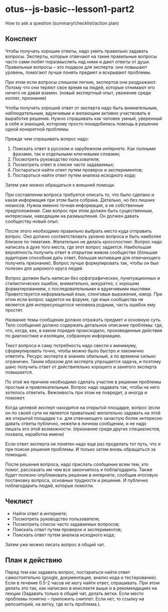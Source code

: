 # otus--js-basic--lesson1-part2
How to ask a question (summary/checklist/action plan)

## Конспект
Чтобы получать хорошие ответы, надо уметь правильно задавать вопросы. Эксперты, которые отвечают на такие правильные вопросы часто сами любят поразмыслить над ними и дают ответы от души. Правильные вопросы – это подарок для эксперта: они повышают уровень, помогают лучше понять предмет и вскрывают проблемы.

При этом если вопросы слишком легкие, экспертов они раздражают. Потому что они теряют свое время на людей, которые отнимают его ничего не давая взамен. (новый экспертный опыт, уважение среди коллег, признание)

Чтобы получить хороший ответ от эксперта надо быть внимательным, наблюдательным, вдумчивым и желающим активно участвовать в выработке решения. Нужно спрашивать как человек умный, уверенный в себе и знающий, которому просто понадобилась помощь в решении одной конкретной проблемы.

Прежде чем спрашивать вопрос надо:

1. Поискать ответ в русском и зарубежном интернете. Как полными фразами, так и отдельными ключевыми словами;
2. Посмотреть руководство пользователя;
3. Посмотреть ответ в списке часто задаваемых;
4. Постараться найти ответ путем проверок и экспериментов;
5. Постараться найти ответ путем анализа исходного кода;

Затем уже можно обращаться к внешней помощи. 

При составлении вопроса требуется описать то, что было сделано и какая информация при этом была собрана. Детально, но без лишних нюансов. Нужна именно точная информация, а не собственные предположения. Сам вопрос при этом должен быть существенным, интересным, наводящим на размышления. Он должен давать сообществу новый опыт. 

После этого необходимо правильно выбрать место куда отправить вопрос. Оно должно соответствовать уровню вопроса и быть наиболее близкое по тематике. Желательно не делать кросспостинг. Вопрос надо написать в духе того места, где этот вопрос задается. Наибольшая вероятность получить ответ в открытом живом сообществе (бóльшая аудитория способная дать ответ, бóльшая мотивация для отвечающего получить признание). Вопрос лучше формулировать так, чтобы он был полезен для широкого круга людей.

Вопрос должен быть написан без орфографических, пунктуационных и стилистических ошибок, внимательно, аккуратно, с хорошим форматированием, с последовательными и вдумчивыми мыслями. Приветствуется неформальный язык, сленговые выражения, юмор. При этом если вопрос задается на форуме, где язык сообщества не является для интересующегося человека родным, часть ошибок ему простят.

Название темы сообщения должно отражать предмет и основную суть. 
Тело сообщения должно содержать детальное описание проблемы: где, что, когда, как, в каком порядке происходило, произведенные действия по диагностике и изоляции, собранную информацию.

Текст вопроса и саму потребность надо свести к минимуму, сформулировать точно, чтобы можно было быстро и лаконично ответить. Ресурс эксперта в знаниях обильный, а по времени сильно ограничен. Таким образом для эксперта упрощается задача, и поэтому шанс получить ответ от действительно хорошего и занятого эксперта повышается.

По этой же причине необходимо сделать участие в решении проблемы простым и привлекательным. Вопрос надо задавать так, чтобы на него хотелось ответить. Вежливость при этом не повредит, а иногда и поможет. 

Когда целевой эксперт находится на открытой площадке, вопрос (если он по своей сути не является приватным) желательно задавать на этой же открытой площадке т.к. для отвечающего зачастую более интересно давать ответы публично, нежели в личном сообщении, и не надо лишать его этой возможности. (признание среди других специалистов, похвала, наработка имени)

Если ответ эксперта не понятен надо еще раз проделать тот путь, что и при поиске решения проблемы. И только затем вновь обращаться за помощью.

После решения вопроса, надо прислать сообщение всем тем, кто помог, рассказать им чем все закончилось и поблагодарить. Также будет полезно опубликовать решение в интернете, сообщив итоговую постановку вопроса, основные трудности и решение. И публично поблагодарить людей, которые помогли. 

## Чеклист

- Найти ответ в интернете;
- Посмотреть руководство пользователя;
- Посмотреть список часто задаваемых вопросов;
- Поискать ответ путем проверок и экспериментов;
- Поискать ответ путем анализа исходного кода;

Затем уже можно писать вопрос в общий чат.

## План к действию
Перед тем как задавать вопрос, постараться найти ответ самостоятельно (google, документация, анализ кода и тестирование). Если в течение 0.5-2 часов не могу найти ответ, спрашивать. При этом делать это так, как написано в конспекте выше и в рекомендациях на лекции (Задавать только в общий чат, делать ветки. Если место проблемы понятно – приложить сниппет. Если нет, то ссылку на репозиторий, на ветку, где есть проблема.).
